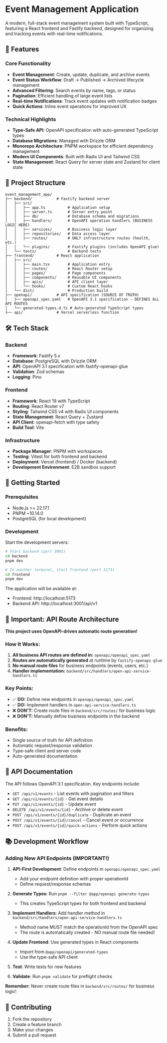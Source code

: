 # Event Management Application

A modern, full-stack event management system built with TypeScript, featuring a React frontend and Fastify backend, designed for organizing and tracking events with real-time notifications.

## 🚀 Features

### Core Functionality
- **Event Management**: Create, update, duplicate, and archive events
- **Event Status Workflow**: Draft → Published → Archived lifecycle management
- **Advanced Filtering**: Search events by name, tags, or status
- **Pagination**: Efficient handling of large event lists
- **Real-time Notifications**: Track event updates with notification badges
- **Quick Actions**: Inline event operations for improved UX

### Technical Highlights
- **Type-Safe API**: OpenAPI specification with auto-generated TypeScript types
- **Database Migrations**: Managed with Drizzle ORM
- **Monorepo Architecture**: PNPM workspace for efficient dependency management
- **Modern UI Components**: Built with Radix UI and Tailwind CSS
- **State Management**: React Query for server state and Zustand for client state

## 📁 Project Structure

```
event_management_app/
├── backend/           # Fastify backend server
│   ├── src/
│   │   ├── app.ts          # Application setup
│   │   ├── server.ts       # Server entry point
│   │   ├── db/             # Database schema and migrations
│   │   ├── handlers/       # OpenAPI operation handlers (BUSINESS LOGIC HERE)
│   │   ├── services/       # Business logic layer
│   │   ├── repositories/   # Data access layer
│   │   ├── routes/         # ONLY infrastructure routes (health, etc.)
│   │   └── plugins/        # Fastify plugins (includes OpenAPI glue)
│   └── tests/              # Backend tests
├── frontend/          # React application
│   ├── src/
│   │   ├── main.tsx        # Application entry
│   │   ├── routes/         # React Router setup
│   │   ├── pages/          # Page components
│   │   ├── components/     # Reusable UI components
│   │   ├── apis/           # API client layer
│   │   └── hooks/          # Custom React hooks
│   └── dist/               # Production build
├── openapi/           # API specification (SOURCE OF TRUTH)
│   ├── openapi_spec.yaml   # OpenAPI 3.1 specification - DEFINES ALL API ROUTES
│   └── generated-types.d.ts # Auto-generated TypeScript types
├── api/               # Vercel serverless function
```

## 🛠️ Tech Stack

### Backend
- **Framework**: Fastify 5.x
- **Database**: PostgreSQL with Drizzle ORM
- **API**: OpenAPI 3.1 specification with fastify-openapi-glue
- **Validation**: Zod schemas
- **Logging**: Pino

### Frontend
- **Framework**: React 19 with TypeScript
- **Routing**: React Router v7
- **Styling**: Tailwind CSS v4 with Radix UI components
- **State Management**: React Query + Zustand
- **API Client**: openapi-fetch with type safety
- **Build Tool**: Vite

### Infrastructure
- **Package Manager**: PNPM with workspaces
- **Testing**: Vitest for both frontend and backend
- **Deployment**: Vercel (frontend) / Docker (backend)
- **Development Environment**: E2B sandbox support

## 🚦 Getting Started

### Prerequisites
- Node.js >= 22.17.1
- PNPM ~10.14.0
- PostgreSQL (for local development)

### Development

Start the development servers:

```bash
# Start backend (port 3001)
cd backend
pnpm dev

# In another terminal, start frontend (port 5173)
cd frontend
pnpm dev
```

The application will be available at:
- Frontend: http://localhost:5173
- Backend API: http://localhost:3001/api/v1

## 🎯 Important: API Route Architecture

**This project uses OpenAPI-driven automatic route generation!**

### How It Works:
1. **All business API routes are defined in:** `openapi/openapi_spec.yaml`
2. **Routes are automatically generated** at runtime by `fastify-openapi-glue`
3. **No manual route files** for business endpoints (events, users, etc.)
4. **Handler implementation:** `backend/src/handlers/open-api-service-handlers.ts`

### Key Points:
- ✅ **DO:** Define new endpoints in `openapi/openapi_spec.yaml`
- ✅ **DO:** Implement handlers in `open-api-service-handlers.ts`
- ❌ **DON'T:** Create route files in `backend/src/routes/` for business logic
- ❌ **DON'T:** Manually define business endpoints in the backend

### Benefits:
- Single source of truth for API definition
- Automatic request/response validation
- Type-safe client and server code
- Auto-generated documentation

## 📝 API Documentation

The API follows OpenAPI 3.1 specification. Key endpoints include:

- `GET /api/v1/events` - List events with pagination and filters
- `GET /api/v1/events/{id}` - Get event details
- `PUT /api/v1/events/{id}` - Update event
- `DELETE /api/v1/events/{id}` - Archive or delete event
- `POST /api/v1/events/{id}/duplicate` - Duplicate an event
- `POST /api/v1/events/{id}/cancel` - Cancel event or occurrence
- `POST /api/v1/events/{id}/quick-actions` - Perform quick actions

## 📚 Development Workflow

### Adding New API Endpoints (IMPORTANT!)

1. **API-First Development**: Define endpoints in `openapi/openapi_spec.yaml`
   - Add your endpoint definition with proper operationId
   - Define request/response schemas
   
2. **Generate Types**: Run `pnpm --filter @app/openapi generate-types`
   - This creates TypeScript types for both frontend and backend
   
3. **Implement Handlers**: Add handler method in `backend/src/handlers/open-api-service-handlers.ts`
   - Method name MUST match the operationId from the OpenAPI spec
   - The route is automatically created - NO manual route file needed!
   
4. **Update Frontend**: Use generated types in React components
   - Import from `@app/openapi/generated-types`
   - Use the type-safe API client
   
5. **Test**: Write tests for new features

6. **Validate**: Run `pnpm validate` for preflight checks

**Remember:** Never create route files in `backend/src/routes/` for business logic!

## 🤝 Contributing

1. Fork the repository
2. Create a feature branch
3. Make your changes
4. Submit a pull request
